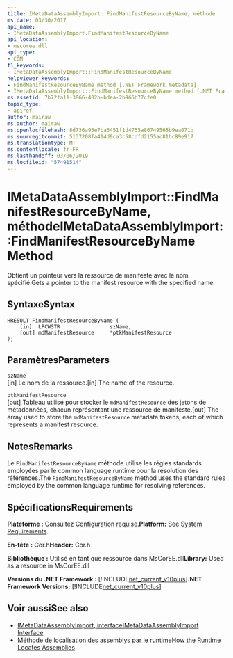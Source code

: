 ```yaml
---
title: IMetaDataAssemblyImport::FindManifestResourceByName, méthode
ms.date: 03/30/2017
api_name:
- IMetaDataAssemblyImport.FindManifestResourceByName
api_location:
- mscoree.dll
api_type:
- COM
f1_keywords:
- IMetaDataAssemblyImport::FindManifestResourceByName
helpviewer_keywords:
- FindManifestResourceByName method [.NET Framework metadata]
- IMetaDataAssemblyImport::FindManifestResourceByName method [.NET Framework metadata]
ms.assetid: 7b72fa11-3866-402b-bdea-2b966b77cfe0
topic_type:
- apiref
author: mairaw
ms.author: mairaw
ms.openlocfilehash: 8d736a93e7ba6451f1d4755a86749565b9ea071b
ms.sourcegitcommit: 5137208fa414d9ca3c58cdfd2155ac81bc89e917
ms.translationtype: MT
ms.contentlocale: fr-FR
ms.lasthandoff: 03/06/2019
ms.locfileid: "57491514"
---
```

# <a name="imetadataassemblyimportfindmanifestresourcebyname-method"></a><span data-ttu-id="dccd2-102">IMetaDataAssemblyImport::FindManifestResourceByName, méthode</span><span class="sxs-lookup"><span data-stu-id="dccd2-102">IMetaDataAssemblyImport::FindManifestResourceByName Method</span></span>
<span data-ttu-id="dccd2-103">Obtient un pointeur vers la ressource de manifeste avec le nom spécifié.</span><span class="sxs-lookup"><span data-stu-id="dccd2-103">Gets a pointer to the manifest resource with the specified name.</span></span>  
  
## <a name="syntax"></a><span data-ttu-id="dccd2-104">Syntaxe</span><span class="sxs-lookup"><span data-stu-id="dccd2-104">Syntax</span></span>  
  
```  
HRESULT FindManifestResourceByName (  
    [in]  LPCWSTR                szName,   
    [out] mdManifestResource     *ptkManifestResource  
);   
```  
  
## <a name="parameters"></a><span data-ttu-id="dccd2-105">Paramètres</span><span class="sxs-lookup"><span data-stu-id="dccd2-105">Parameters</span></span>  
 `szName`  
 <span data-ttu-id="dccd2-106">[in] Le nom de la ressource.</span><span class="sxs-lookup"><span data-stu-id="dccd2-106">[in] The name of the resource.</span></span>  
  
 `ptkManifestResource`  
 <span data-ttu-id="dccd2-107">[out] Tableau utilisé pour stocker le `mdManifestResource` des jetons de métadonnées, chacun représentant une ressource de manifeste.</span><span class="sxs-lookup"><span data-stu-id="dccd2-107">[out] The array used to store the `mdManifestResource` metadata tokens, each of which represents a manifest resource.</span></span>  
  
## <a name="remarks"></a><span data-ttu-id="dccd2-108">Notes</span><span class="sxs-lookup"><span data-stu-id="dccd2-108">Remarks</span></span>  
 <span data-ttu-id="dccd2-109">Le `FindManifestResourceByName` méthode utilise les règles standards employées par le common language runtime pour la résolution des références.</span><span class="sxs-lookup"><span data-stu-id="dccd2-109">The `FindManifestResourceByName` method uses the standard rules employed by the common language runtime for resolving references.</span></span>  
  
## <a name="requirements"></a><span data-ttu-id="dccd2-110">Spécifications</span><span class="sxs-lookup"><span data-stu-id="dccd2-110">Requirements</span></span>  
 <span data-ttu-id="dccd2-111">**Plateforme :** Consultez [Configuration requise](../../../../docs/framework/get-started/system-requirements.md).</span><span class="sxs-lookup"><span data-stu-id="dccd2-111">**Platform:** See [System Requirements](../../../../docs/framework/get-started/system-requirements.md).</span></span>  
  
 <span data-ttu-id="dccd2-112">**En-tête :** Cor.h</span><span class="sxs-lookup"><span data-stu-id="dccd2-112">**Header:** Cor.h</span></span>  
  
 <span data-ttu-id="dccd2-113">**Bibliothèque :** Utilisé en tant que ressource dans MsCorEE.dll</span><span class="sxs-lookup"><span data-stu-id="dccd2-113">**Library:** Used as a resource in MsCorEE.dll</span></span>  
  
 <span data-ttu-id="dccd2-114">**Versions du .NET Framework :** [!INCLUDE[net_current_v10plus](../../../../includes/net-current-v10plus-md.md)]</span><span class="sxs-lookup"><span data-stu-id="dccd2-114">**.NET Framework Versions:** [!INCLUDE[net_current_v10plus](../../../../includes/net-current-v10plus-md.md)]</span></span>  
  
## <a name="see-also"></a><span data-ttu-id="dccd2-115">Voir aussi</span><span class="sxs-lookup"><span data-stu-id="dccd2-115">See also</span></span>
- [<span data-ttu-id="dccd2-116">IMetaDataAssemblyImport, interface</span><span class="sxs-lookup"><span data-stu-id="dccd2-116">IMetaDataAssemblyImport Interface</span></span>](../../../../docs/framework/unmanaged-api/metadata/imetadataassemblyimport-interface.md)
- [<span data-ttu-id="dccd2-117">Méthode de localisation des assemblys par le runtime</span><span class="sxs-lookup"><span data-stu-id="dccd2-117">How the Runtime Locates Assemblies</span></span>](../../../../docs/framework/deployment/how-the-runtime-locates-assemblies.md)

